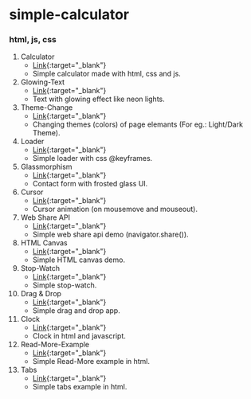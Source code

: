 # simple-calculator
### html, js, css
1. Calculator 
   * [Link](https://conrad93.github.io/simple-calculator/calculator.html){:target="_blank"}
   * Simple calculator made with html, css and js.
2. Glowing-Text
   * [Link](https://conrad93.github.io/simple-calculator/glowing-text.html){:target="_blank"}
   * Text with glowing effect like neon lights.
3. Theme-Change
   * [Link](https://conrad93.github.io/simple-calculator/theme-change.html){:target="_blank"}
   * Changing themes (colors) of page elemants (For eg.: Light/Dark Theme).
4. Loader
   * [Link](https://conrad93.github.io/simple-calculator/loader.html){:target="_blank"}
   * Simple loader with css @keyframes.
5. Glassmorphism
   * [Link](https://conrad93.github.io/simple-calculator/glassmorphism.html){:target="_blank"}
   * Contact form with frosted glass UI.
6. Cursor
   * [Link](https://conrad93.github.io/simple-calculator/cursor.html){:target="_blank"}
   * Cursor animation (on mousemove and mouseout).
7. Web Share API
   * [Link](https://conrad93.github.io/simple-calculator/webShareAPI.html){:target="_blank"}
   * Simple web share api demo (navigator.share()).
8. HTML Canvas
   * [Link](https://conrad93.github.io/simple-calculator/canvas.html){:target="_blank"}
   * Simple HTML canvas demo.
9. Stop-Watch
   * [Link](https://conrad93.github.io/simple-calculator/stopwatch.html){:target="_blank"}
   * Simple stop-watch.
10. Drag & Drop
    * [Link](https://conrad93.github.io/simple-calculator/drag-and-drop.html){:target="_blank"}
    * Simple drag and drop app.
11. Clock
    * [Link](https://conrad93.github.io/simple-calculator/clock.html){:target="_blank"}
    * Clock in html and javascript.
12. Read-More-Example
    * [Link](https://conrad93.github.io/simple-calculator/readMore.html){:target="_blank"}
    * Simple Read-More example in html.
13. Tabs
    * [Link](https://conrad93.github.io/simple-calculator/tabs.html){:target="_blank"}
    * Simple tabs example in html.

